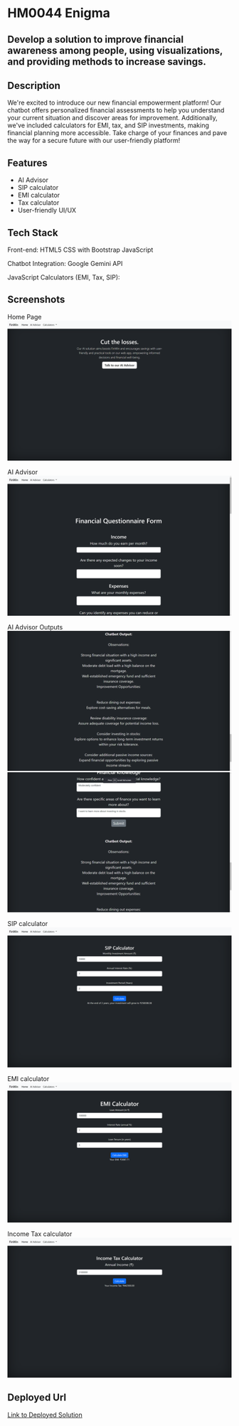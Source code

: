 # HM0044 Enigma 

## Develop a solution to improve financial awareness among people, using visualizations, and providing methods to increase savings.

## Description
We're excited to introduce our new financial empowerment platform! Our chatbot offers personalized financial assessments to help you understand your current situation and discover areas for improvement. Additionally, we've included calculators for EMI, tax, and SIP investments, making financial planning more accessible. Take charge of your finances and pave the way for a secure future with our user-friendly platform!

## Features
- AI Advisor
- SIP calculator
- EMI calculator
- Tax calculator
- User-friendly UI/UX

## Tech Stack
Front-end:
HTML5
CSS with Bootstrap
JavaScript

Chatbot Integration:
Google Gemini API

JavaScript
Calculators (EMI, Tax, SIP):

## Screenshots
Home Page
![Home](<HM0044_Enigma/Screenshots/Screenshot 2024-02-18 024646.png>)

AI Advisor
![AI Advisor](<HM0044_Enigma/Screenshots/Screenshot 2024-02-18 024709.png>)

AI Advisor Outputs
![AI advisor](<HM0044_Enigma/Screenshots/Screenshot 2024-02-18 025028.png>) 
![AI advisor](<HM0044_Enigma/Screenshots/Screenshot 2024-02-18 025014.png>)

SIP calculator
![SIP](HM0044_Enigma/Screenshots/image.png)

EMI calculator
![BMI](HM0044_Enigma/Screenshots/image-1.png)

Income Tax calculator
![Tax](HM0044_Enigma/Screenshots/image-2.png)

## Deployed Url
[Link to Deployed Solution](https://root2j.github.io/HM0044_Enigma/)

